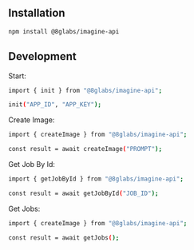 ## Installation

```sh
npm install @8glabs/imagine-api
```

## Development

Start:

```sh
import { init } from "@8glabs/imagine-api";

init("APP_ID", "APP_KEY");
```

Create Image:

```sh
import { createImage } from "@8glabs/imagine-api";

const result = await createImage("PROMPT");
```

Get Job By Id:

```sh
import { getJobById } from "@8glabs/imagine-api";

const result = await getJobById("JOB_ID");
```

Get Jobs:

```sh
import { createImage } from "@8glabs/imagine-api";

const result = await getJobs();
```

